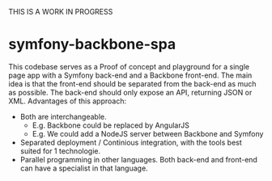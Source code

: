 THIS IS A WORK IN PROGRESS

symfony-backbone-spa
====================

This codebase serves as a Proof of concept and playground for a single page app with a Symfony back-end and a Backbone front-end. The main idea is that the front-end should be separated from the back-end as much as possible. The back-end should only expose an API, returning JSON or XML.
Advantages of this approach:
- Both are interchangeable.
	- E.g. Backbone could be replaced by AngularJS
	- E.g. We could add a NodeJS server between Backbone and Symfony
- Separated deployment / Continious integration, with the tools best suited for 1 technologie.
- Parallel programming in other languages. Both back-end and front-end can have a specialist in that language.

